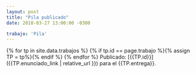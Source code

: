 ```yaml
---
layout: post
title: "Pila publicado"
date: 2018-03-27 13:00:00 -0300

trabajo: 'Pila'
---
```


{% for tp in site.data.trabajos %}
{% if tp.id == page.trabajo %}{% assign TP = tp%}{% endif %}
{% endfor %}
Publicado: [{{TP.id}}]({{TP.enunciado_link | relative_url }}) para el {{TP.entrega}}.

